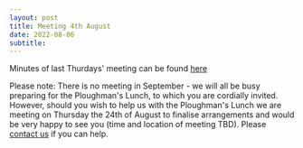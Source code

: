 ```yaml
---
layout: post
title: Meeting 4th August 
date: 2022-08-06
subtitle: 
---
```


Minutes of last Thurdays' meeting can be found [here](https://www.dropbox.com/s/n05oj5u0jz2g616/BVS%20Committee%20-%202022%20-%2004%20August.pdf?dl=0)


Please note:  There is no meeting in September - we will all be busy preparing for the Ploughman's Lunch, to which you are cordially invited. <br>
However, should you wish to help us with the Ploughman's Lunch we are meeting on Thursday the 24th of August to finalise arrangements and would be very happy to see you (time and location of meeting TBD). Please [contact us](/contact) if you can help. 